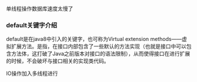 单线程操作数据库速度太慢了

### default关键字介绍

default是在java8中引入的关键字，也可称为Virtual extension methods——虚拟扩展方法。是指，在接口内部包含了一些默认的方法实现（也就是接口中可以包含方法体，这打破了Java之前版本对接口的语法限制），从而使得接口在进行扩展的时候，不会破坏与接口相关的实现类代码。


IO操作加入多线程进行









































































